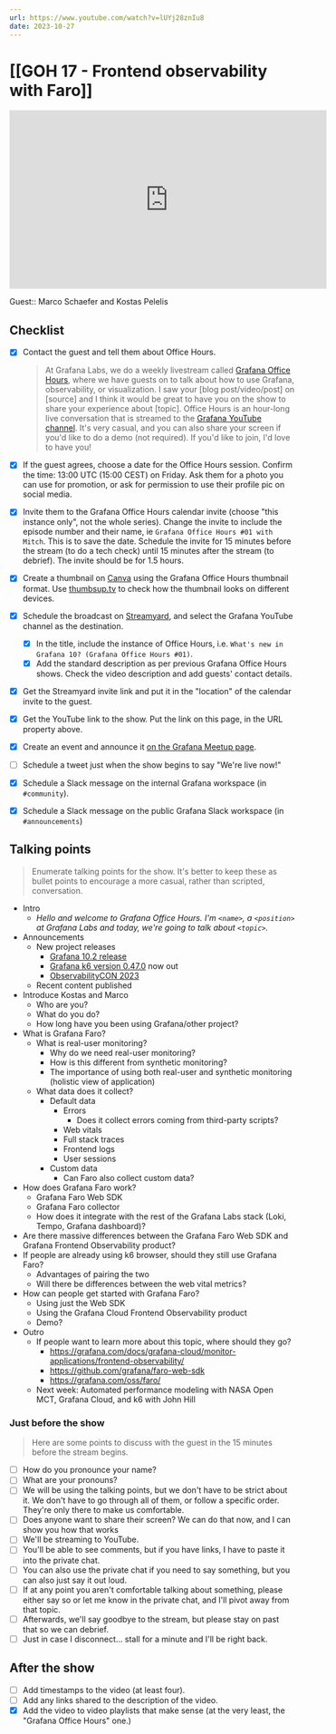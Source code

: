 ```yaml
---
url: https://www.youtube.com/watch?v=lUYj28znIu8
date: 2023-10-27
---
```

# [[GOH 17 - Frontend observability with Faro]]

<iframe width="560" height="315" src="https://www.youtube.com/embed/lUYj28znIu8?si=XgfrMfDWGqocyXFS" title="YouTube video player" frameborder="0" allow="accelerometer; autoplay; clipboard-write; encrypted-media; gyroscope; picture-in-picture" allowfullscreen></iframe>

Guest:: Marco Schaefer and Kostas Pelelis

## Checklist

- [x] Contact the guest and tell them about Office Hours.
	> At Grafana Labs, we do a weekly livestream called [Grafana Office Hours](https://www.youtube.com/watch?v=uk7NoagbJ28&list=PLDGkOdUX1Ujrrse-cdj20RRah9hyHdxBu), where we have guests on to talk about how to use Grafana, observability, or visualization. I saw your [blog post/video/post] on [source] and I think it would be great to have you on the show to share your experience about [topic].
	Office Hours is an hour-long live conversation that is streamed to the [Grafana YouTube channel](https://youtube.com/@grafana). It's very casual, and you can also share your screen if you'd like to do a demo (not required). If you'd like to join, I'd love to have you! 
- [x] If the guest agrees, choose a date for the Office Hours session. Confirm the time: 13:00 UTC (15:00 CEST) on Friday. Ask them for a photo you can use for promotion, or ask for permission to use their profile pic on social media.
- [x] Invite them to the Grafana Office Hours calendar invite (choose "this instance only", not the whole series). Change the invite to include the episode number and their name, ie `Grafana Office Hours #01 with Mitch`. This is to save the date. Schedule the invite for 15 minutes before the stream (to do a tech check) until 15 minutes after the stream (to debrief). The invite should be for 1.5 hours.
- [x] Create a thumbnail on [Canva](https://canva.com) using the Grafana Office Hours thumbnail format. Use [thumbsup.tv](https://thumbsup.tv) to check how the thumbnail looks on different devices.
- [x] Schedule the broadcast on [Streamyard](https://streamyard.com), and select the Grafana YouTube channel as the destination.
	- [x] In the title, include the instance of Office Hours, i.e. `What's new in Grafana 10? (Grafana Office Hours #01)`.
	- [x] Add the standard description as per previous Grafana Office Hours shows. Check the video description and add guests' contact details.
- [x] Get the Streamyard invite link and put it in the "location" of the calendar invite to the guest.
- [x] Get the YouTube link to the show. Put the link on this page, in the URL property above.
- [x] Create an event and announce it [on the Grafana Meetup page](https://www.meetup.com/grafana-friends-virtual-meetup-group/).
- [ ] Schedule a tweet just when the show begins to say "We're live now!"
- [x] Schedule a Slack message on the internal Grafana workspace (in `#community`).
- [x] Schedule a Slack message on the public Grafana Slack workspace (in `#announcements`)


## Talking points

> Enumerate talking points for the show. It's better to keep these as bullet points to encourage a more casual, rather than scripted, conversation.

- Intro
	- *Hello and welcome to Grafana Office Hours. I'm `<name>`, a `<position>` at Grafana Labs and today, we're going to talk about `<topic>`.*
- Announcements
	- New project releases
		- [Grafana 10.2 release](https://grafana.com/blog/2023/10/24/grafana-10.2-release-grafana-panel-title-generator-interactive-visualizations-and-more/)
		- [Grafana k6 version 0.47.0](https://grafana.com/blog/2023/10/19/new-in-grafana-k6-the-latest-oss-features-in-v0.47.0-and-more-efficient-performance-testing-in-grafana-cloud-k6/) now out 
		- [ObservabilityCON 2023](https://grafana.com/about/events/observabilitycon/2023/)
	- Recent content published
- Introduce Kostas and Marco
	- Who are you?
	- What do you do?
	- How long have you been using Grafana/other project?
- What is Grafana Faro?
	- What is real-user monitoring?
		- Why do we need real-user monitoring?
		- How is this different from synthetic monitoring?
		- The importance of using both real-user and synthetic monitoring (holistic view of application)
	- What data does it collect?
		- Default data
			- Errors
				- Does it collect errors coming from third-party scripts?
			- Web vitals
			- Full stack traces
			- Frontend logs
			- User sessions
		- Custom data
			- Can Faro also collect custom data? 
- How does Grafana Faro work?
	- Grafana Faro Web SDK
	- Grafana Faro collector
	- How does it integrate with the rest of the Grafana Labs stack (Loki, Tempo, Grafana dashboard)?
- Are there massive differences between the Grafana Faro Web SDK and Grafana Frontend Observability product?
- If people are already using k6 browser, should they still use Grafana Faro?
	- Advantages of pairing the two
	- Will there be differences between the web vital metrics?
- How can people get started with Grafana Faro?
	- Using just the Web SDK
	- Using the Grafana Cloud Frontend Observability product
	- Demo?
- Outro
	- If people want to learn more about this topic, where should they go?
		- https://grafana.com/docs/grafana-cloud/monitor-applications/frontend-observability/
		- https://github.com/grafana/faro-web-sdk 
		- https://grafana.com/oss/faro/
	- Next week: Automated performance modeling with NASA Open MCT, Grafana Cloud, and k6 with John Hill

### Just before the show

> Here are some points to discuss with the guest in the 15 minutes before the stream begins.

- [ ] How do you pronounce your name?
- [ ] What are your pronouns?
- [ ] We will be using the talking points, but we don't have to be strict about it. We don't have to go through all of them, or follow a specific order. They're only there to make us comfortable.
- [ ] Does anyone want to share their screen? We can do that now, and I can show you how that works
- [ ] We'll be streaming to YouTube.
- [ ] You'll be able to see comments, but if you have links, I have to paste it into the private chat.
- [ ] You can also use the private chat if you need to say something, but you can also just say it out loud.
- [ ] If at any point you aren't comfortable talking about something, please either say so or let me know in the private chat, and I'll pivot away from that topic.
- [ ] Afterwards, we'll say goodbye to the stream, but please stay on past that so we can debrief.
- [ ] Just in case I disconnect... stall for a minute and I'll be right back.

## After the show

- [ ] Add timestamps to the video (at least four).
- [ ] Add any links shared to the description of the video.
- [x] Add the video to video playlists that make sense (at the very least, the "Grafana Office Hours" one.)